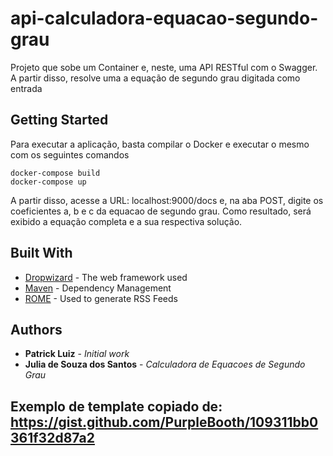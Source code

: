 # api-calculadora-equacao-segundo-grau

Projeto que sobe um Container e, neste, uma API RESTful com o Swagger. A partir disso, resolve uma a equação de segundo grau digitada como entrada
## Getting Started

Para executar a aplicação, basta compilar o Docker e executar o mesmo com os seguintes comandos

```
docker-compose build
docker-compose up
```
A partir disso, acesse a URL: localhost:9000/docs e, na aba POST, digite os coeficientes a, b e c da equacao de segundo grau. Como resultado, será exibido a equação completa e a sua respectiva solução.

## Built With

* [Dropwizard](http://www.dropwizard.io/1.0.2/docs/) - The web framework used
* [Maven](https://maven.apache.org/) - Dependency Management
* [ROME](https://rometools.github.io/rome/) - Used to generate RSS Feeds

## Authors

* **Patrick Luiz** - *Initial work*
* **Julia de Souza dos Santos** - *Calculadora de Equacoes de Segundo Grau*

## Exemplo de template copiado de: https://gist.github.com/PurpleBooth/109311bb0361f32d87a2
